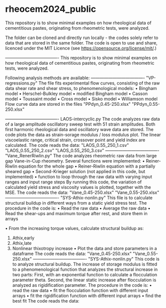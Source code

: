 # rheocem2024_public
This repository is to show minimal examples on how rheological data of cementitious pastes, originating from rheometric tests, were analyzed. 

The folder can be cloned and directly run locally - the codes solely refer to data that are
stored in the same folder. The code is open to use and share, licenced under the MIT Licence
(see https://opensource.org/license/mit/.)

————————————-
This repository is to show minimal examples on how rheological data of cementitious pastes,
originating from rheometric tests, were analyzed.

Following analysis methods are available:
————————————- "VP-regressions.py"
The file fits experimental flow curves, consisting of the raw data shear rate and shear stress,
to phenomenological models:
• Bingham model
• Herschel-Bulkley model
• modified Bingham model
• Casson model
• Toussaint model
• Cross model
• Sisko model
• Williamson model
Flow curve data are stored in the files "PPdyn_0.45-250.xlsx"
"PPdyn_0.55-250.xlsx"

————————————-
LAOS-intercyclic.py
The code analyzes raw data of a large amplitude oscillatory sweep test with 51 strain amplitudes.
Both first harmonic rheological data and oscillatory wave data are stored. The
code plots the data as strain-sorage modulus / loss modulus plot. The linear viscoelastic
range, critical strain, crossover point and yield index are calculated. The code reads the
data:
"LAOS_0.55_250_1.csv"
"LAOS_0.55_250_2.csv"
"LAOS_0.55_250_3.csv"
————————————-
"Vane_RenerRiwlin.py"
The code analyzes rheometric raw data from large gap Vane-in-Cup rheometry. Several
functions were implemented:
• Reiner-Riwlin equation for the whole gap
• Reiner-Riwlin equation with a partially sheared gap
• Second-Krieger solution (not applied in this code, but implemented)
• function to loop through the raw data with varying input ranges and input range steps
By running this code, the variation of calculated yield stress and viscosity values is plotted,
together with the MSE.
The code reads the data:
"Vane_0.45-250.xlsx"
"Vane_0.55-250.xlsx"
————————————-
"SYS-Athix-nonlin.py"
This file is to calculate structural buildup in different ways from a static yield stress test.
The procedure in the code is:
• Read the raw data
• Average the raw data
• Read the shear-ups and maximum torque after rest, and store them in arrays


• From the increasing torque values, calculate structural buildup as:
1. Athix,early
2. Athix,late
3. Nonlinear thixotropy increase
• Plot the data and store parameters in a dataframe
The code reads the data:
"Vane_0.45-250.xlsx"
"Vane_0.55-250.xlsx"
————————————-
"SYS-Athix-nonlin.py"
This code is to analyze structural buildup. The increase of storage modulus is fitted to a
phenomenological function that analyzes the structural increase in two parts: First, with an
exponential function to calculate a flocculation parameter theta. Second, the linear static
increase after flocculation is analyzed as rigidification parameter.
The procedure in the code is:
• read the raw data
• fit the flocculation function with different input arrays
• fit the rigidification function with different input arrays
• find the best fit
The code reads the data:
